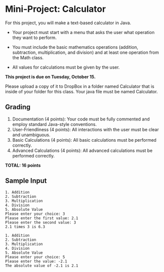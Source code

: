 # Mini-Project: Calculator

For this project, you will make a text-based calculator in Java.

* Your project must start with a menu that asks the user what operation they want to perform. 

* You must include the basic mathematics operations (addition, subtraction, multiplication, and division) and at least one operation from the Math class.

* All values for calculations must be given by the user.



**This project is due on Tuesday, October 15.** 

Please upload a copy of it to DropBox in a folder named Calculator that is inside of your folder for this class. Your java file must be named Calculator.



## Grading
1. Documentation (4 points): Your code must be fully commented and employ standard Java-style conventions.
2. User-Friendliness (4 points): All interactions with the user must be clear and unambiguous.
3. Basic Calculations (4 points): All basic calculations must be performed correctly.
4. Advanced Calculations (4 points): All advanced calculations must be performed correctly.

**TOTAL: 16 points**


## Sample Input
```
1. Addition
2. Subtraction
3. Multiplication
4. Division
5. Absolute Value
Please enter your choice: 3
Please enter the first value: 2.1
Please enter the second value: 3
2.1 times 3 is 6.3
```

```
1. Addition
2. Subtraction
3. Multiplication
4. Division
5. Absolute Value
Please enter your choice: 5
Please enter the value: -2.1
The absolute value of -2.1 is 2.1
```
